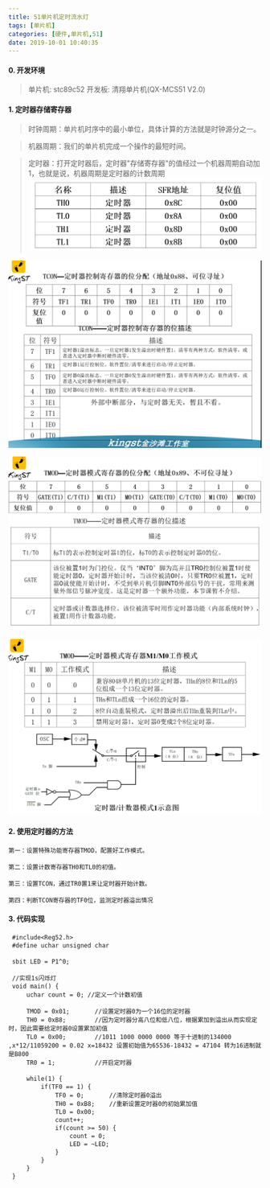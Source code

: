 ```yaml
---
title: 51单片机定时流水灯
tags: [单片机]
categories: [硬件,单片机,51]
date: 2019-10-01 10:40:35
---
```

#### 0. 开发环境
> 单片机: stc89c52
> 开发板: 清翔单片机(QX-MCS51 V2.0)

#### 1. 定时器存储寄存器

>时钟周期：单片机时序中的最小单位，具体计算的方法就是时钟源分之一。

>机器周期：我们的单片机完成一个操作的最短时间。

>定时器：打开定时器后，定时器"存储寄存器"的值经过一个机器周期自动加1，也就是说，机器周期是定时器的计数周期
![](https://raw.githubusercontent.com/qnyt1993/picture/master/img/2019/09/27/QQ%E6%88%AA%E5%9B%BE20191001124645.png)

![](https://raw.githubusercontent.com/qnyt1993/picture/master/img/2019/10/01/QQ%E6%88%AA%E5%9B%BE20191001124802.png)

![](https://raw.githubusercontent.com/qnyt1993/picture/master/img/2019/10/01/QQ%E6%88%AA%E5%9B%BE20191001124848.png)

![](https://raw.githubusercontent.com/qnyt1993/picture/master/img/2019/10/01/QQ%E6%88%AA%E5%9B%BE20191001124927.png)

#### 2. 使用定时器的方法

    第一：设置特殊功能寄存器TMOD，配置好工作模式。
    
    第二：设置计数寄存器TH0和TL0的初值。
    
    第三：设置TCON，通过TR0置1来让定时器开始计数。
    
    第四：判断TCON寄存器的TF0位，监测定时器溢出情况
    
    
 #### 3. 代码实现
 
     #include<Reg52.h>
     #define uchar unsigned char
     
     sbit LED = P1^0;
     
     //实现1s闪烁灯
     void main() {
         uchar count = 0; //定义一个计数初值
     
         TMOD = 0x01;	    //设置定时器0为一个16位的定时器
         TH0 = 0xB8;		//因为定时器分高八位和低八位，根据累加到溢出从而实现定时，因此需要给定时器0设置累加初值
         TL0 = 0x00;		//1011 1000 0000 0000 等于十进制的134000 ,x*12/11059200 = 0.02 x=18432 设置初始值为65536-18432 = 47104 转为16进制就是B800
         TR0 = 1;			//开启定时器
     
         while(1) {
             if(TF0 == 1) {
                 TF0 = 0;		//清除定时器0溢出
                 TH0 = 0xB8;	//重新设置定时器0的初始累加值
                 TL0 = 0x00;
                 count++;
                 if(count >= 50) {
                     count = 0;
                     LED = ~LED;
                 }
             }
         }
     }   